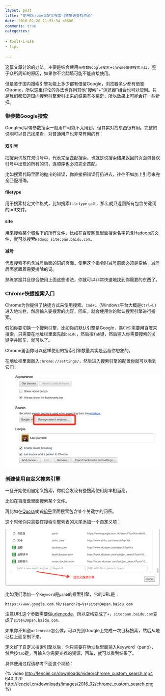 ```yaml
---
layout: post
title: "使用Chrome自定义搜索引擎快速查找资源"
date: 2016-02-20 11:53:34 +0800
comments: true
categories: 

- tools-i-use
- tips

---
```


这篇文章讨论的办法，主要是结合使用`带参数Google搜索`+`Chrome快捷搜索入口`，鉴于众所周知的原因，如果你不会翻墙可能不能直接使用。

但是鉴于国内搜索引擎功能上多少都有借鉴Google，浏览器多少都有借鉴Chrome，所以这里讨论的办法也许用其他"搜索"+"浏览器"组合也可以使用。只是我们都知道国内搜索引擎索引出来的结果有多离奇，所以效果上可能会打一些折扣。

### 带参数Google搜索

Google可以带参数搜索一般用户可能不太用到，但其实对找东西很有用。完整的说明可以自己找来看，对普通用户也非常有用的有：

#### 双引号

把搜索词放在双引号中，代表完全匹配搜索，也就是说搜索结果返回的页面包含双引号中出现的所有的词，连顺序也必须完全匹配。

比如搜索代码里面的抛出的错误，你直接把错误行扔进去，往往不如加上引号来完全匹配准确。

#### filetype

用于搜索特定文件格式，比如搜索`filetype:pdf`，那么就只返回所有包含关键词的pdf文件。

#### site

用来搜索某个域名下的所有文件，比如在百度网盘里面搜索名字包含Hadoop的文件，就可以搜索`Hadoop site:pan.baidu.com`。

#### 减号

代表搜索不包含减号后面的词的页面。使用这个指令时减号前面必须是空格，减号后面紧跟着需要排除的词。


熟练掌握并且综合使用上面这些语法，你就可以非常快速地找到你需要的东西了。

### Chrome快捷搜索入口

Chrome为你提供了快捷方式来使用搜索。`Cmd+L`（Windows平台大概是`Ctrl+L`）进入地址栏，然后输入要搜索的内容，回车，就会使用你的默认搜索引擎进行搜索。

假如你要切换一个搜索引擎，比如你的默认引擎是Google，偶尔你需要用百度来搜索，只需要在地址栏里面先敲`baidu`，然后按`Tab`键，然后输入你需要搜索的关键字并回车，就可以了。

Chrome里面你可以这样使用的搜索引擎数量其实是远超你想象的。

在地址栏里面敲入`chrome://settings/`，然后进入搜索引擎的配置你就可以看到它们：

![Vhost threshold](/downloads/images/2016_02/manage_search_engine.png "Don't touch me...")


### 创建使用自定义搜索引擎

一旦开始使用自定义搜索，你就会发现有些搜索使用频率相当高。

比如在百度盘里面搜索某个文件。

再比如在[Quora](http://quora.com/)或者[知乎](http://zhihu.com)里面搜索包含某个关键字的问答。

这个时候你只需要在搜索引擎列表的末尾添加一个自定义项：

![Vhost threshold](/downloads/images/2016_02/custom_search_engine.png "Don't touch me...")

比如我们添加一个`Keyword`是`panb`的搜索引擎，它的URL是：

```
https://www.google.com.hk/search?q=%s+site%3Apan.baidu.com
```

注意URL这个参数需要做[urlencode](https://docs.oracle.com/javase/7/docs/api/java/net/URLEncoder.html)，所以空格变成了`+`，`site:pan.baidu.com`变成了`site%3Apan.baidu.com`。

如果你不知道`urlencode`怎么做，可以先到Google上完成一次目标搜索，然后从地址栏上面复制下来。

定义好了自定义搜索引擎以后，你只需要在地址栏里面输入Keyword（panb），然后按`Tab`键，再输入你需要查找的资源，回车，就可以看到结果了。

具体使用过程请参考下面这个视频：

{% video http://lenciel.cn/downloads/video/chrome_custom_search.mp4 640 320 http://lenciel.cn/downloads/images/2016_02/chrome_custom_search.png %}


